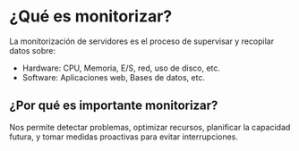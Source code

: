 # ¿Qué es monitorizar?

La monitorización de servidores es el proceso de supervisar y recopilar datos
sobre:

- Hardware: CPU, Memoria, E/S, red, uso de disco, etc.
- Software: Aplicaciones web, Bases de datos, etc.

## ¿Por qué es importante monitorizar?

Nos permite detectar problemas, optimizar recursos, planificar la capacidad
futura, y tomar medidas proactivas para evitar interrupciones.